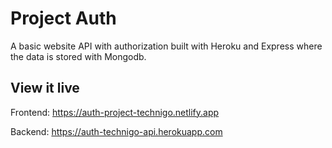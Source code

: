 # Project Auth

A basic website API with authorization built with Heroku and Express where the
data is stored with Mongodb.

## View it live

Frontend: https://auth-project-technigo.netlify.app

Backend: https://auth-technigo-api.herokuapp.com

